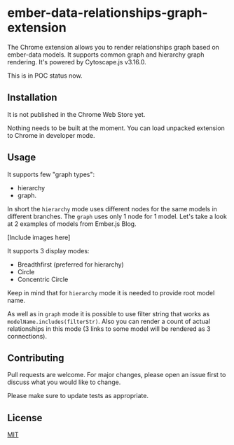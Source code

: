 # ember-data-relationships-graph-extension
The Chrome extension allows you to render relationships graph based on ember-data models.
It supports common graph and hierarchy graph rendering.
It's powered by Cytoscape.js v3.16.0.

This is in POC status now.

## Installation
It is not published in the Chrome Web Store yet.

Nothing needs to be built at the moment.
You can load unpacked extension to Chrome in developer mode.

## Usage
It supports few "graph types":
* hierarchy
* graph.

In short the `hierarchy` mode uses different nodes for the same models in different branches. The `graph` uses only 1 node for 1 model.
Let's take a look at 2 examples of models from Ember.js Blog.

[Include images here]

It supports 3 display modes:
* Breadthfirst (preferred for hierarchy)
* Circle
* Concentric Circle

Keep in mind that for `hierarchy` mode it is needed to provide root model name.

As well as in `graph` mode it is possible to use filter string that works as `modelName.includes(filterStr)`. Also you can render a count of actual relationships in this mode (3 links to some model will be rendered as 3 connections).


## Contributing
Pull requests are welcome. For major changes, please open an issue first to discuss what you would like to change.

Please make sure to update tests as appropriate.

## License
[MIT](https://choosealicense.com/licenses/mit/)